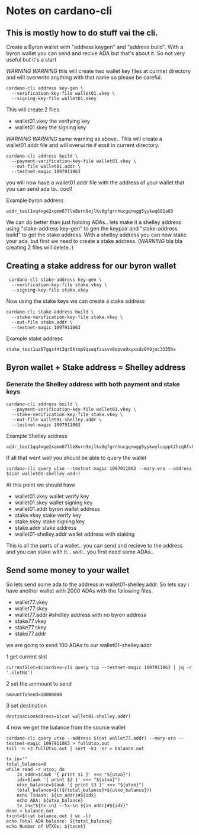 # Notes on cardano-cli

## This is mostly how to do stuff vai the cli.

Create a Byron wallet with "address keygen" and "address build". With a byron wallet you can send and recive ADA but that's about it. So not very useful but it's a start

*WARNING* *WARNING* this will create two wallet key files at currnet directory and will overwrite anything with that name so please be careful. 

```
cardano-cli address key-gen \
  --verification-key-file wallet01.vkey \
  --signing-key-file wallet01.skey
```

This will create 2 files
* wallet01.vkey the verifying key 
* wallet01.skey the signing key

*WARNING* *WARNING* same warning as above.. This will create a wallet01.addr file and will overwirte if exsit in current directory.

```
cardano-cli address build \
  --payment-verification-key-file wallet01.vkey \
  --out-file wallet01.addr \
  --testnet-magic 1097911063
```
you will now have a wallet01.addr file with the address of your wallet that you can send ada to.. cool!

Example byron address
```
addr_test1vq4xge2xqmm67lle8urn9ejlkv0gfgrnhucgqnwgg5yykwq682a83
```
We can do better than just holding ADAs.. lets make it a shelley address using "stake-address key-gen" to gen the keypair and "stake-address build" to get the stake address. With a shelley address you can now stake your ada. but first we need to create a stake address. (*WARNING* bla bla creating 2 files will delete..)
## Creating a stake address for our byron wallet
```
 cardano-cli stake-address key-gen \
  --verification-key-file stake.vkey \
  --signing-key-file stake.skey
```
Now using the stake keys we can create a stake address
```
cardano-cli stake-address build \
  --stake-verification-key-file stake.vkey \
  --out-file stake.addr \
  --testnet-magic 1097911063
```
Example stake address
```
stake_test1uz07gqs44t3qr5ktmp9qseqfzusvv8epva9xyxsdz0h9jnc3335hx
```
## Byron wallet + Stake address = Shelley address

### Generate the Shelley address with both payment and stake keys
```
cardano-cli address build \
  --payment-verification-key-file wallet01.vkey \
  --stake-verification-key-file stake.vkey \
  --out-file wallet01-shelley.addr \
  --testnet-magic 1097911063
```
Example Shelley address
```
addr_test1qq4xge2xqmm67lle8urn9ejlkv0gfgrnhucgqnwgg5yykwylusppt2hzq8fvhkz2ppjqj9eqcc0jze62vgdq6ylwt98swh5q86
```
If all that went well you should be able to query the wallet
```
cardano-cli query utxo --testnet-magic 1097911063 --mary-era --address $(cat wallet01-shelley.addr)
```

At this point we should have
* wallet01.vkey wallet verify key
* wallet01.skey wallet signing key
* wallet01.addr byron wallet address
* stake.vkey stake verify key
* stake.skey stake signing key
* stake.addr stake address
* wallet01-shelley.addr wallet address with staking

This is all the parts of a wallet.. you can send and recieve to the address and you can stake with it... well.. you first need some ADAs..

## Send some money to your wallet

So lets send some ada to the address in wallet01-shelley.addr. So lets say i have another wallet with 2000 ADAs with the following files.

* wallet77.vkey
* wallet77.skey
* wallet77.addr #shelley address with no byron address
* stake77.vkey
* stake77.skey
* stake77.addr

we are going to send 100 ADAs to our wallet01-shelley.addr

1 get current slot
```
currentSlot=$(cardano-cli query tip --testnet-magic 1097911063 | jq -r '.slotNo')
```
2 set the ammount to send
```
amountToSend=10000000
```
3 set destination
```
destinationAddress=$(cat wallet01-shelley.addr)
```
4 now we get the balance from the source wallet
```
cardano-cli query utxo --address $(cat wallet77.addr) --mary-era --testnet-magic 1097911063 > fullUtxo.out
tail -n +3 fullUtxo.out | sort -k3 -nr > balance.out
```
```
tx_in=""
total_balance=0
while read -r utxo; do
    in_addr=$(awk '{ print $1 }' <<< "${utxo}")
    idx=$(awk '{ print $2 }' <<< "${utxo}")
    utxo_balance=$(awk '{ print $3 }' <<< "${utxo}")
    total_balance=$((${total_balance}+${utxo_balance}))
    echo TxHash: ${in_addr}#${idx}
    echo ADA: ${utxo_balance}
    tx_in="${tx_in} --tx-in ${in_addr}#${idx}"
done < balance.out
txcnt=$(cat balance.out | wc -l)
echo Total ADA balance: ${total_balance}
echo Number of UTXOs: ${txcnt}
```
